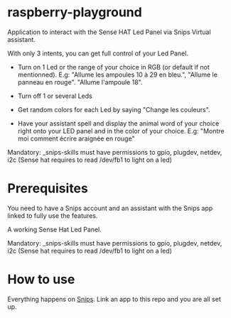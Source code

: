 # raspberry-playground

Application to interact with the Sense HAT Led Panel via Snips Virtual assistant.

With only 3 intents, you can get full control of your Led Panel.

- Turn on 1 Led or the range of your choice in RGB (or default if not mentionned). 
E.g: "Allume les ampoules 10 à 29 en bleu.", "Allume le panneau en rouge". "Allume l'ampoule 18".

- Turn off 1 or several Leds

- Get random colors for each Led by saying "Change les couleurs".

- Have your assistant spell and display the animal word of your choice right onto your LED panel and in the color of your choice.
E.g: "Montre moi comment écrire araignée en rouge"

Mandatory: _snips-skills must have permissions to gpio, plugdev, netdev, i2c (Sense hat requires to read /dev/fb1 to light on a led)

# Prerequisites 

You need to have a Snips account and an assistant with the Snips app linked to fully use the features.

A working Sense Hat Led Panel.

Mandatory: _snips-skills must have permissions to gpio, plugdev, netdev, i2c (Sense hat requires to read /dev/fb1 to light on a led)

# How to use

Everything happens on [Snips](https://snips.ai/). Link an app to this repo and you are all set up.
